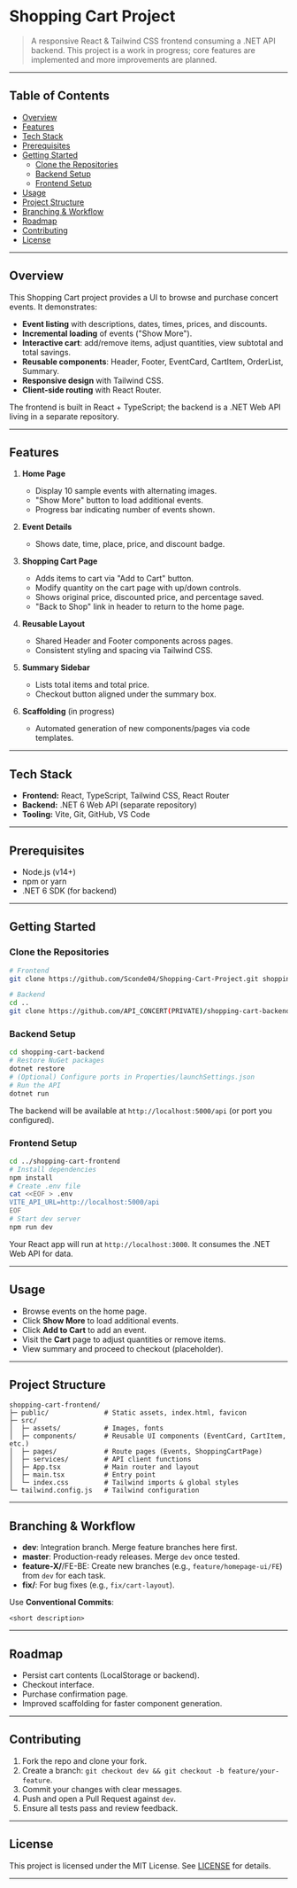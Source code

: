 # Shopping Cart Project

> A responsive React & Tailwind CSS frontend consuming a .NET API backend. This project is a work in progress; core features are implemented and more improvements are planned.

---

## Table of Contents

- [Overview](#overview)
- [Features](#features)
- [Tech Stack](#tech-stack)
- [Prerequisites](#prerequisites)
- [Getting Started](#getting-started)
  - [Clone the Repositories](#clone-the-repositories)
  - [Backend Setup](#backend-setup)
  - [Frontend Setup](#frontend-setup)
- [Usage](#usage)
- [Project Structure](#project-structure)
- [Branching & Workflow](#branching--workflow)
- [Roadmap](#roadmap)
- [Contributing](#contributing)
- [License](#license)

---

## Overview

This Shopping Cart project provides a UI to browse and purchase concert events. It demonstrates:

- **Event listing** with descriptions, dates, times, prices, and discounts.
- **Incremental loading** of events ("Show More").
- **Interactive cart**: add/remove items, adjust quantities, view subtotal and total savings.
- **Reusable components**: Header, Footer, EventCard, CartItem, OrderList, Summary.
- **Responsive design** with Tailwind CSS.
- **Client-side routing** with React Router.

The frontend is built in React + TypeScript; the backend is a .NET Web API living in a separate repository.

---

## Features

1. **Home Page**

   - Display 10 sample events with alternating images.
   - "Show More" button to load additional events.
   - Progress bar indicating number of events shown.

2. **Event Details**

   - Shows date, time, place, price, and discount badge.

3. **Shopping Cart Page**

   - Adds items to cart via "Add to Cart" button.
   - Modify quantity on the cart page with up/down controls.
   - Shows original price, discounted price, and percentage saved.
   - "Back to Shop" link in header to return to the home page.

4. **Reusable Layout**

   - Shared Header and Footer components across pages.
   - Consistent styling and spacing via Tailwind CSS.

5. **Summary Sidebar**

   - Lists total items and total price.
   - Checkout button aligned under the summary box.

6. **Scaffolding** (in progress)

   - Automated generation of new components/pages via code templates.

---

## Tech Stack

- **Frontend:** React, TypeScript, Tailwind CSS, React Router
- **Backend:** .NET 6 Web API (separate repository)
- **Tooling:** Vite, Git, GitHub, VS Code

---

## Prerequisites

- Node.js (v14+)
- npm or yarn
- .NET 6 SDK (for backend)

---

## Getting Started

### Clone the Repositories

```bash
# Frontend
git clone https://github.com/Sconde04/Shopping-Cart-Project.git shopping-cart-frontend

# Backend
cd ..
git clone https://github.com/API_CONCERT(PRIVATE)/shopping-cart-backend.git shopping-cart-backend
```

### Backend Setup

```bash
cd shopping-cart-backend
# Restore NuGet packages
dotnet restore
# (Optional) Configure ports in Properties/launchSettings.json
# Run the API
dotnet run
```

The backend will be available at `http://localhost:5000/api` (or port you configured).

### Frontend Setup

```bash
cd ../shopping-cart-frontend
# Install dependencies
npm install
# Create .env file
cat <<EOF > .env
VITE_API_URL=http://localhost:5000/api
EOF
# Start dev server
npm run dev
```

Your React app will run at `http://localhost:3000`. It consumes the .NET Web API for data.

---

## Usage

- Browse events on the home page.
- Click **Show More** to load additional events.
- Click **Add to Cart** to add an event.
- Visit the **Cart** page to adjust quantities or remove items.
- View summary and proceed to checkout (placeholder).

---

## Project Structure

```
shopping-cart-frontend/
├─ public/              # Static assets, index.html, favicon
├─ src/
│  ├─ assets/           # Images, fonts
│  ├─ components/       # Reusable UI components (EventCard, CartItem, etc.)
│  ├─ pages/            # Route pages (Events, ShoppingCartPage)
│  ├─ services/         # API client functions
│  ├─ App.tsx           # Main router and layout
│  ├─ main.tsx          # Entry point
│  └─ index.css         # Tailwind imports & global styles
└─ tailwind.config.js   # Tailwind configuration
```

---

## Branching & Workflow

- **dev**: Integration branch. Merge feature branches here first.
- **master**: Production-ready releases. Merge `dev` once tested.
- **feature-X/**/FE-BE: Create new branches (e.g., `feature/homepage-ui/FE`) from `dev` for each task.
- **fix/**: For bug fixes (e.g., `fix/cart-layout`).

Use **Conventional Commits**:

```
<short description>
```

---

## Roadmap

- Persist cart contents (LocalStorage or backend).
- Checkout interface.
- Purchase confirmation page.
- Improved scaffolding for faster component generation.

---

## Contributing

1. Fork the repo and clone your fork.
2. Create a branch: `git checkout dev && git checkout -b feature/your-feature`.
3. Commit your changes with clear messages.
4. Push and open a Pull Request against `dev`.
5. Ensure all tests pass and review feedback.

---

## License

This project is licensed under the MIT License. See [LICENSE](LICENSE) for details.

---
